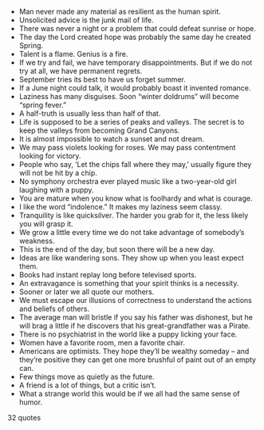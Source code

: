  - Man never made any material as resilient as the human spirit.
 - Unsolicited advice is the junk mail of life.
 - There was never a night or a problem that could defeat sunrise or hope.
 - The day the Lord created hope was probably the same day he created Spring.
 - Talent is a flame. Genius is a fire.
 - If we try and fail, we have temporary disappointments. But if we do not try at all, we have permanent regrets.
 - September tries its best to have us forget summer.
 - If a June night could talk, it would probably boast it invented romance.
 - Laziness has many disguises. Soon “winter doldrums” will become “spring fever.”
 - A half-truth is usually less than half of that.
 - Life is supposed to be a series of peaks and valleys. The secret is to keep the valleys from becoming Grand Canyons.
 - It is almost impossible to watch a sunset and not dream.
 - We may pass violets looking for roses. We may pass contentment looking for victory.
 - People who say, ‘Let the chips fall where they may,’ usually figure they will not be hit by a chip.
 - No symphony orchestra ever played music like a two-year-old girl laughing with a puppy.
 - You are mature when you know what is foolhardy and what is courage.
 - I like the word “indolence.” It makes my laziness seem classy.
 - Tranquility is like quicksilver. The harder you grab for it, the less likely you will grasp it.
 - We grow a little every time we do not take advantage of somebody’s weakness.
 - This is the end of the day, but soon there will be a new day.
 - Ideas are like wandering sons. They show up when you least expect them.
 - Books had instant replay long before televised sports.
 - An extravagance is something that your spirit thinks is a necessity.
 - Sooner or later we all quote our mothers.
 - We must escape our illusions of correctness to understand the actions and beliefs of others.
 - The average man will bristle if you say his father was dishonest, but he will brag a little if he discovers that his great-grandfather was a Pirate.
 - There is no psychiatrist in the world like a puppy licking your face.
 - Women have a favorite room, men a favorite chair.
 - Americans are optimists. They hope they’ll be wealthy someday – and they’re positive they can get one more brushful of paint out of an empty can.
 - Few things move as quietly as the future.
 - A friend is a lot of things, but a critic isn’t.
 - What a strange world this would be if we all had the same sense of humor.

32 quotes